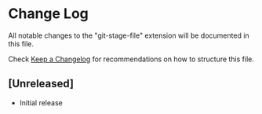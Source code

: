 # Change Log

All notable changes to the "git-stage-file" extension will be documented in this file.

Check [Keep a Changelog](http://keepachangelog.com/) for recommendations on how to structure this file.

## [Unreleased]

- Initial release
